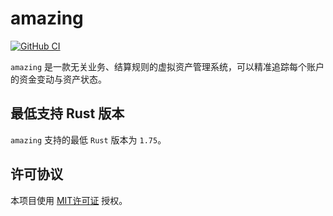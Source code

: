 # amazing

[![GitHub CI](https://github.com/4lkaid/amazing/actions/workflows/ci.yaml/badge.svg)](https://github.com/4lkaid/amazing/actions/workflows/ci.yaml)

`amazing` 是一款无关业务、结算规则的虚拟资产管理系统，可以精准追踪每个账户的资金变动与资产状态。

## 最低支持 Rust 版本

`amazing` 支持的最低 `Rust` 版本为 `1.75`。

## 许可协议

本项目使用 [MIT许可证](LICENSE) 授权。
